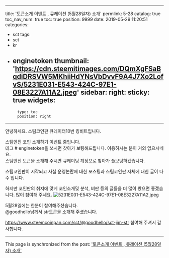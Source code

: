 
---
title: '토큰소개 이벤트 , 큐레이션 (5월28일자) 소개'
permlink: 5-28
catalog: true
toc_nav_num: true
toc: true
position: 9999
date: 2019-05-29 11:20:51
categories:
- sct
tags:
- sct
- kr
- enginetoken
thumbnail: 'https://cdn.steemitimages.com/DQmXgFSaBqdiDRSVW5MKhiiHdYNsVbDvvF9A4J7Xo2LofvS/5231E031-E543-424C-97E1-08E3227A11A2.jpeg'
sidebar:
    right:
        sticky: true
widgets:
    -
        type: toc
        position: right
---


안녕하세요.  스팀코인판 큐레이터10번 킹비트입니다. 

스팀엔진 코인 소개하기 이벤트 중입니다.  
테그 #   enginetoken을 쓰시면 찾아가 보팅해드립니다.
이용하시는 분이 거의 없으시네요.  
스팀엔진 토큰을 소개해 주시면 큐레이팅 계정으로 찾아가 풀보팅하겠습니다.  

스팀코인판이 시작되고 사실 운영논란에 대한 포스팅과 스팀코인판 자체에 대한 글이 다수 입니다.  

하지만 코인판의 취지에 맞게 코인소개및 분석, 비판 등의 글들을 더 많이 봤으면 좋겠습니다. 
많이 참여해 주세요. 
![5231E031-E543-424C-97E1-08E3227A11A2.jpeg](https://cdn.steemitimages.com/DQmXgFSaBqdiDRSVW5MKhiiHdYNsVbDvvF9A4J7Xo2LofvS/5231E031-E543-424C-97E1-08E3227A11A2.jpeg)

5월28일에는 한분이 참여해주셨습니다.  
@goodhello님께서 str토큰을 소개해 주셨습니다. 

https://www.steemcoinpan.com/sct/@goodhello/sct-jjm-str
참여해 주셔서 감사합니다.

- - -

This page is synchronized from the post: ['토큰소개 이벤트 , 큐레이션 (5월28일자) 소개'](https://steemit.com/@kingbit/5-28)
